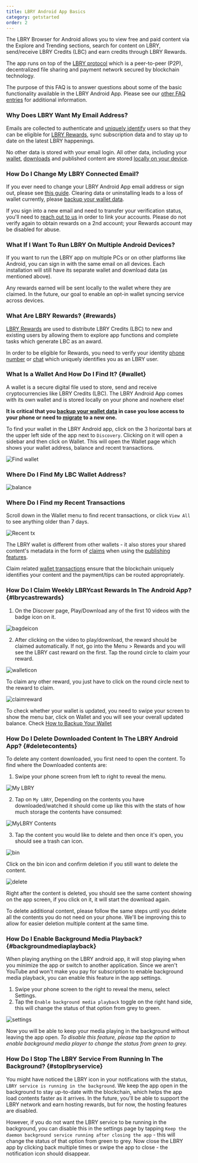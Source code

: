 ```yaml
---
title: LBRY Android App Basics
category: getstarted
order: 2
---
```


The LBRY Browser for Android allows you to view free and paid content via the Explore and Trending sections, search for content on LBRY,  send/receive LBRY Credits (LBC) and earn credits through LBRY Rewards.

The app runs on top of the [LBRY protocol](https://lbry.io/faq/what-is-lbry) which is a peer-to-peer (P2P), decentralized file sharing and payment network secured by blockchain technology.

The purpose of this FAQ is to answer questions about some of the basic functionality available in the LBRY Android App. Please see our [other FAQ entries](https://lbry.io/faq) for additional information.

### Why Does LBRY Want My Email Address?

Emails are collected to authenticate and [uniquely identify](https://lbry.io/faq/phone) users so that they can be eligible for [LBRY Rewards](#rewards), sync subscription data and to stay up to date on the latest LBRY happenings.

No other data is stored with your email login. All other data, including your [wallet](#wallet), [downloads](#data) and published content are stored [locally on your device](https//lbry.io/faq/lbry-directories#android).

### How Do I Change My LBRY Connected Email?

If you ever need to change your LBRY Android App email address or sign out, please see [this guide](https://lbry.io/faq/how-to-change-email#android). Clearing data or uninstalling leads to a loss of wallet currently, please [backup your wallet data](https://lbry.io/faq/how-to-backup-wallet#android).

If you sign into a new email and need to transfer your verification status, you'll need to [reach out to us](mailto:help@lbryio) in order to link your accounts. Please do not verify again to obtain rewards on a 2nd account; your Rewards account may be disabled for abuse.

### What If I Want To Run LBRY On Multiple Android Devices?

If you want to run the LBRY app on multiple PCs or on other platforms like Android, you can sign in with the same email on all devices. Each installation will still have its separate wallet and download data (as mentioned above).

Any rewards earned will be sent locally to the wallet where they are claimed. In the future, our goal to enable an opt-in wallet syncing service across devices.

### What Are LBRY Rewards? {#rewards}

[LBRY Rewards](https://lbry.io/faq/rewards) are used to distribute LBRY Credits (LBC) to new and existing users by allowing them to explore app functions and complete tasks which generate LBC as an award.

In order to be eligible for Rewards, you need to verify your identity [phone number](https://lbry.io/faq/phone) or [chat](https://chat.lbry.io) which uniquely identifies you as an LBRY user.

### What Is a Wallet And How Do I Find It? {#wallet}

A wallet is a secure digital file used to store, send and receive cryptocurrencies like LBRY Credits (LBC).
The LBRY Android App comes with its own wallet and is stored locally on your phone and nowhere else!

**It is critical that you [backup your wallet data](https://lbry.io/faq/how-to-backup-wallet#android) in case you lose access to your phone or need to [migrate](https://lbry.io/faq/backup-data) to a new one.**

To find your wallet in the LBRY Android app, click on the 3 horizontal bars at the upper left side of the app next to `Discovery`. Clicking on it will open a sidebar and then click on Wallet. This will open the Wallet page which shows your wallet address, balance and recent transactions.

![Find wallet](https://spee.ch/b3535b68750ad69c48566cb028c67d323d1fdeb9/walli.jpg)

### Where Do I Find My LBC Wallet Address?

![balance](https://spee.ch/e7f125b643e30f8bac2d8c4657bc14874a60e25e/WALLETADD1.jpg)

### Where Do I Find my Recent Transactions
Scroll down in the Wallet menu to find recent transactions, or click `View All` to see anything older than 7 days.

![Recent tx](https://spee.ch/daa89fcca6411ad2505cdc6e092fcaf4f22f4802/recent1.jpg)

The LBRY wallet is different from other wallets - it also stores your shared content's metadata in the form of [claims](https://lbry.io/faq/naming) when using the [publishing features](https://lbry.io/faq/how-to-publish).

Claim related [wallet transactions](https://lbry.io/faq/transaction-types) ensure that the blockchain uniquely identifies your content and the payment/tips can be routed appropriately.

### How Do I Claim Weekly LBRYcast Rewards In The Android App? {#lbrycastrewards}

1. On the Discover page, Play/Download any of the first 10 videos with the badge icon on it.

![bagdeicon](https://spee.ch/4176685c4fd51d31f623430d6ac17e9949ecab39/badge.jpg)

2. After clicking on the video to play/download, the reward should be claimed automatically. If not, go into the Menu > Rewards and you will see the LBRY cast reward on the first. Tap the round circle to claim your reward.

![walleticon](https://spee.ch/beceef63dbf682cd1ed1ebdbee9b1845de10959b/swipe.gif)

To claim any other reward, you just have to click on the round circle next to the reward to claim.

![claimreward](https://spee.ch/d706d5965b7befa4b1de02e71739ff5c948071c0/claim.jpg)

To check whether your wallet is updated, you need to swipe your screen to show the menu bar, click on Wallet and you will see your overall updated balance. Check [How to Backup Your Wallet](https://lbry.io/faq/how-to-backup-wallet)

### How Do I Delete Downloaded Content In The LBRY Android App? {#deletecontents}

To delete any content downloaded, you first need to open the content.
To find where the Downloaded contents are:

1. Swipe your phone screen from left to right to reveal the menu.

![My LBRY](https://spee.ch/6467e4d3ce5a151f92c481bdd527ba9a44ee5954/myLBRY.jpg)

2. Tap on `My LBRY`, Depending on the contents you have downloaded/watched it should come up like this with the stats of how much
storage the contents have consumed:

![MyLBRY Contents](https://spee.ch/8e067e5f5e65b97e77f9dc2f526f2a3196ec88ad/mylin.jpg)

3. Tap the content you would like to delete and then once it's open, you should see a trash can icon.

![bin](https://spee.ch/424e2150c7d03231c966634ba6307b019b6654e6/delete.jpg)

Click on the bin icon and confirm deletion if you still want to delete the content.

![delete](https://spee.ch/7411547d0aea6da1b0c765151c4ffd0e30b2c9fd/delete1.jpg)

Right after the content is deleted, you should see the same content showing on the app screen, if you click on it, it will start the download again.

To delete additional content, please follow the same steps until you delete all the contents you do not need on your phone. We'll be improving this to allow for easier deletion multiple content at the same time.

### How Do I Enable Background Media Playback? {#backgroundmediaplayback}

When playing anything on the LBRY android app, it will stop playing when you minimize the app or switch to another application. Since we aren't YouTube and won't make you pay for subscription to enable background media playback, you can enable this feature in the app settings.

1. Swipe your phone screen to the right to reveal the menu, select Settings.
2. Tap the `Enable background media playback` toggle on the right hand side, this will change the status of that option from grey to green.

![settings](https://spee.ch/6169bbad4908bee2378f09a7ea048b981a79ebe5/enable.jpg)

Now you will be able to keep your media playing in the background without leaving the app open.
*To disable this feature, please tap the option to enable background media player to change the status from green to grey.*

### How Do I Stop The LBRY Service From Running In The Background? {#stoplbryservice}

You might have noticed the LBRY icon in your notifications with the status, `LBRY service is running in the background`. We keep the app open in the background to stay up-to-date with the blockchain, which helps the app load contents faster as it arrives. In the future, you'll be able to support the LBRY network and earn hosting rewards, but for now, the hosting features are disabled.

However, if you do not want the LBRY service to be running in the background, you can disable this in the settings page by tapping `Keep the daemon background service running after closing the app` - this will change the status of that option from green to grey. Now close the LBRY app by clicking back multiple times or swipe the app to close - the notification icon should disappear.
